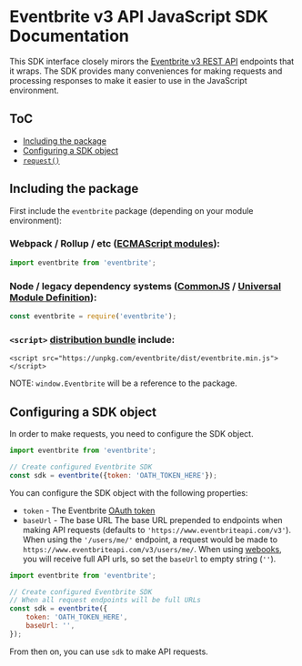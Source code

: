 # Eventbrite v3 API JavaScript SDK Documentation

This SDK interface closely mirors the [Eventbrite v3 REST API](https://www.eventbrite.com/developer/v3/) endpoints that it wraps. The SDK provides many conveniences for making requests and processing responses to make it easier to use in the JavaScript environment.

## ToC

-   [Including the package](#including-the-package)
-   [Configuring a SDK object](#configuring-a-sdk-object)
-   [`request()`](./request.md)

## Including the package

First include the `eventbrite` package (depending on your module environment):

### Webpack / Rollup / etc ([ECMAScript modules](https://unpkg.com/eventbrite/lib/esm/)):

```js
import eventbrite from 'eventbrite';
```

### Node / legacy dependency systems ([CommonJS](https://unpkg.com/eventbrite/lib/cjs/) / [Universal Module Definition](https://unpkg.com/eventbrite/lib/umd/)):

```js
const eventbrite = require('eventbrite');
```

### `<script>` [distribution bundle](https://unpkg.com/eventbrite/dist/) include:

```
<script src="https://unpkg.com/eventbrite/dist/eventbrite.min.js"></script>
```

NOTE: `window.Eventbrite` will be a reference to the package.

## Configuring a SDK object

In order to make requests, you need to configure the SDK object.

```js
import eventbrite from 'eventbrite';

// Create configured Eventbrite SDK
const sdk = eventbrite({token: 'OATH_TOKEN_HERE'});
```

You can configure the SDK object with the following properties:

-   `token` - The Eventbrite [OAuth token](https://www.eventbrite.com/developer/v3/api_overview/authentication/#ebapi-getting-a-token)
-   `baseUrl` - The base URL The base URL prepended to endpoints when making API requests (defaults to `'https://www.eventbriteapi.com/v3'`). When using the `'/users/me/'` endpoint, a request would be made to `https://www.eventbriteapi.com/v3/users/me/`. When using [webooks](https://www.eventbrite.com/developer/v3/api_overview/webhooks/), you will receive full API urls, so set the `baseUrl` to empty string (`''`).

```js
import eventbrite from 'eventbrite';

// Create configured Eventbrite SDK
// When all request endpoints will be full URLs
const sdk = eventbrite({
    token: 'OATH_TOKEN_HERE',
    baseUrl: '',
});
```

From then on, you can use `sdk` to make API requests.
